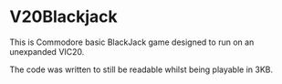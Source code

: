 # V20Blackjack
This is Commodore basic BlackJack game designed to run on an unexpanded VIC20.

The code was written to still be readable whilst being playable in 3KB.